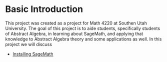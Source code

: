 # Basic Introduction

This project was created as a project for Math 4220 at Southen Utah University. The goal of this project is to aide students, specifically students of Abstract Algebra, in learning about SageMath, and applying that knowledge to Abstract Algebra theory and some applications as well.  In this project we will discuss

* [Installing SageMath](sage-jupyter/sage-installation.md)

